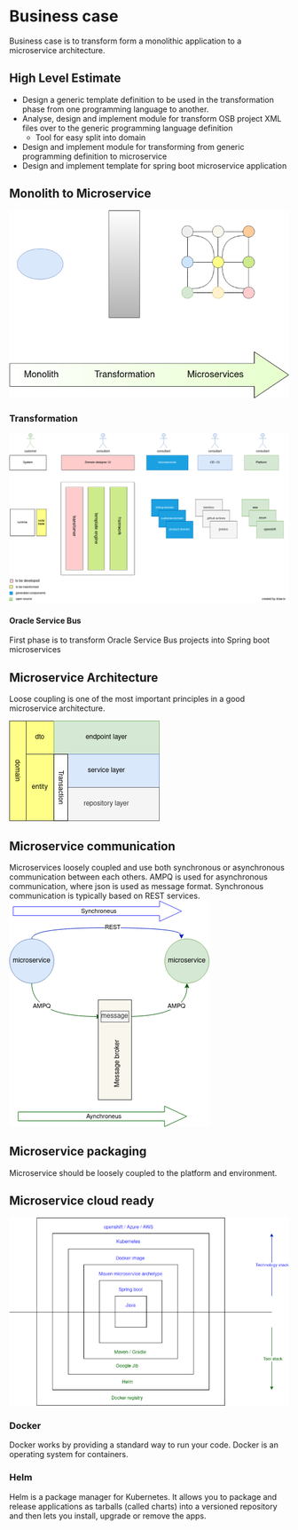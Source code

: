 # Business case
Business case is to transform form a monolithic application to a microservice architecture.

## High Level Estimate

- Design a generic template definition to be used in the transformation phase from one programming language to another. 
- Analyse, design and implement module for transform OSB project XML files over to the generic programming language definition
  - Tool for easy split into domain 
- Design and implement module for transforming from generic programming definition to microservice
- Design and implement template for spring boot microservice application

## Monolith to Microservice
![monolith](src/main/resources/static/images/monolith.png)

### Transformation

![transformation](src/main/resources/static/images/system-generation-overview.png)

#### Oracle Service Bus
First phase is to transform Oracle Service Bus projects into Spring boot microservices


## Microservice Architecture
Loose coupling is one of the most important principles in a good microservice architecture.

![microservice-architecture](src/main/resources/static/images//microservice-architecture.png)

## Microservice communication
Microservices loosely coupled and use both synchronous or asynchronous communication between each others.
AMPQ is used for asynchronous communication, where json is used as message format.
Synchronous communication is typically based on REST services.
![microservice-communication](src/main/resources/static/images/microservice-communication.png)

## Microservice packaging
Microservice should be loosely coupled to the platform and environment.

## Microservice cloud ready
![microservice-architecture](src/main/resources/static/images//microservice-overview.png)

### Docker
Docker works by providing a standard way to run your code. Docker is an operating system for containers.

### Helm
Helm is a package manager for Kubernetes. It allows you to package and release applications as tarballs (called charts) into a versioned repository and then lets you install, upgrade or remove the apps.
